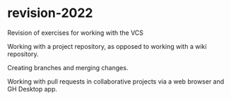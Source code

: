 # revision-2022
Revision of exercises for working with the VCS

Working with a project repository, as opposed to working with a wiki repository.

Creating branches and merging changes.

Working with pull requests in collaborative projects via a web browser and GH Desktop app.

